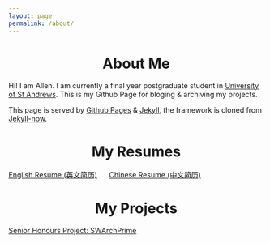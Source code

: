 ```yaml
---
layout: page
permalink: /about/
---
```


# <center>About Me</center>

Hi! I am Allen. I am currently a final year postgraduate student in [University of St Andrews](http://www.st-andrews.ac.uk/). This is my Github Page for bloging & archiving my projects.  

This page is served by [Github Pages](https://pages.github.com/) & [Jekyll](https://jekyllrb.com/), the framework is cloned from [Jekyll-now](https://github.com/barryclark/jekyll-now).

# <center>My Resumes</center>

[English Resume (英文简历)](../docs/En_Resume_CompSci.pdf)
&nbsp;&nbsp;&nbsp;&nbsp;&nbsp;[Chinese Resume (中文简历)](../docs/Cn_Resume.pdf)  

# <center>My Projects</center>

[Senior Honours Project: SWArchPrime](https://github.com/El15ande/CS4099_SWArchPrime)